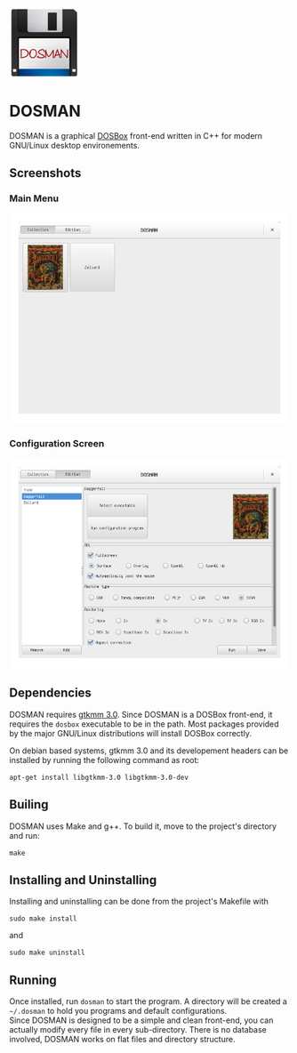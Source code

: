 ![Icon](https://raw.githubusercontent.com/Marneus68/DOSMAN/master/img/diskicon.png)

DOSMAN
======

DOSMAN is a graphical [DOSBox](http://www.dosbox.com/) front-end written in C++ for modern GNU/Linux desktop environements.

Screenshots
-----------

### Main Menu
![Main menu](https://raw.githubusercontent.com/Marneus68/DOSMAN/master/img/cap1.png)

###  Configuration Screen
![Configuration screen](https://raw.githubusercontent.com/Marneus68/DOSMAN/master/img/cap2.png)

Dependencies
------------

DOSMAN requires [gtkmm 3.0](http://www.gtkmm.org/en/). Since DOSMAN is a DOSBox front-end, it requires the `dosbox` executable to be in the path. Most packages provided by the major GNU/Linux distributions will install DOSBox correctly.

On debian based systems, gtkmm 3.0 and its developement headers can be installed by running the following command as root:    

    apt-get install libgtkmm-3.0 libgtkmm-3.0-dev


Builing
-------

DOSMAN uses Make and g++. To build it, move to the project's directory and run:    

    make


Installing and Uninstalling
---------------------------

Installing and uninstalling can be done from the project's Makefile with

    sudo make install

and

    sudo make uninstall

Running
-------

Once installed, run `dosman` to start the program. A directory will be created a `~/.dosman` to hold you programs and default configurations.  
Since DOSMAN is designed to be a simple and clean front-end, you can actually modify every file in every sub-directory. There is no database involved, DOSMAN works on flat files and directory structure.



